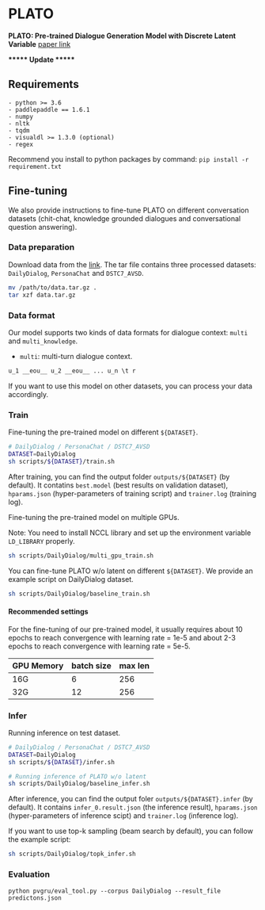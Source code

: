 # PLATO
**PLATO: Pre-trained Dialogue Generation Model with Discrete Latent Variable**
[paper link](https://www.aclweb.org/anthology/2020.acl-main.9.pdf)

**\*\*\*\*\* Update \*\*\*\*\***

## Requirements
```
- python >= 3.6
- paddlepaddle == 1.6.1
- numpy
- nltk
- tqdm
- visualdl >= 1.3.0 (optional)
- regex
```
Recommend you install to python packages by command: `pip install -r requirement.txt`


## Fine-tuning
We also provide instructions to fine-tune PLATO on different conversation datasets (chit-chat, knowledge grounded dialogues and conversational question answering).

### Data preparation
Download data from the [link](https://baidu-nlp.bj.bcebos.com/PLATO/data.tar.gz).
The tar file contains three processed datasets: `DailyDialog`, `PersonaChat` and `DSTC7_AVSD`.
```bash
mv /path/to/data.tar.gz .
tar xzf data.tar.gz
```

### Data format
Our model supports two kinds of data formats for dialogue context: `multi` and `multi_knowledge`.
* `multi`: multi-turn dialogue context.
```txt
u_1 __eou__ u_2 __eou__ ... u_n \t r
```
If you want to use this model on other datasets, you can process your data accordingly.

### Train
Fine-tuning the pre-trained model on different `${DATASET}`.
```bash
# DailyDialog / PersonaChat / DSTC7_AVSD
DATASET=DailyDialog
sh scripts/${DATASET}/train.sh
```
After training, you can find the output folder `outputs/${DATASET}` (by default). It contatins `best.model` (best results on validation dataset), `hparams.json` (hyper-parameters of training script) and `trainer.log` (training log).


Fine-tuning the pre-trained model on multiple GPUs.

Note: You need to install NCCL library and set up the environment variable `LD_LIBRARY` properly.
```bash
sh scripts/DailyDialog/multi_gpu_train.sh
```

You can fine-tune PLATO w/o latent on different `${DATASET}`. We provide an example script on DailyDialog dataset.
```bash
sh scripts/DailyDialog/baseline_train.sh
```

#### Recommended settings

For the fine-tuning of our pre-trained model, it usually requires about 10 epochs to reach convergence with learning rate = 1e-5 and about 2-3 epochs to reach convergence with learning rate = 5e-5.

| GPU Memory | batch size | max len |
| ---------- | ---------- | ------- |
| 16G        | 6          | 256     |
| 32G        | 12         | 256     |

### Infer
Running inference on test dataset.
```bash
# DailyDialog / PersonaChat / DSTC7_AVSD
DATASET=DailyDialog
sh scripts/${DATASET}/infer.sh

# Running inference of PLATO w/o latent
sh scripts/DailyDialog/baseline_infer.sh
```
After inference, you can find the output foler `outputs/${DATASET}.infer` (by default). It contains `infer_0.result.json` (the inference result), `hparams.json` (hyper-parameters of inference scipt) and `trainer.log` (inference log).

If you want to use top-k sampling (beam search by default), you can follow the example script:
```bash
sh scripts/DailyDialog/topk_infer.sh
```

### Evaluation
```
python pvgru/eval_tool.py --corpus DailyDialog --result_file predictons.json
```
